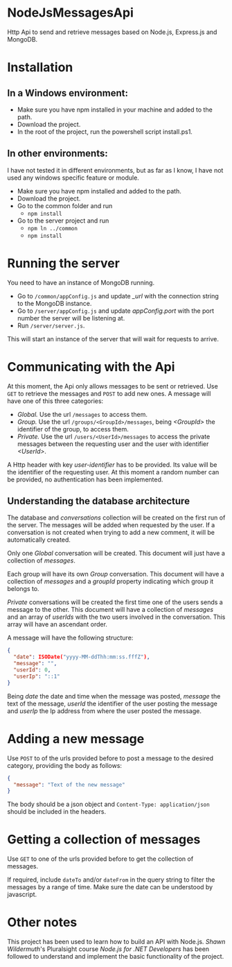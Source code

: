 # NodeJsMessagesApi
Http Api to send and retrieve messages based on Node.js, Express.js and MongoDB.

# Installation
## In a Windows environment:
- Make sure you have npm installed in your machine and added to the path.
- Download the project.
- In the root of the project, run the powershell script install.ps1.

## In other environments:
I have not tested it in different environments, but as far as I know, I have not used any windows specific feature or module.
- Make sure you have npm installed and added to the path.
- Download the project.
- Go to the common folder and run
  - `npm install`
- Go to the server project and run
  - `npm ln ../common`
  - `npm install`

# Running the server
You need to have an instance of MongoDB running.
- Go to `/common/appConfig.js` and update _\_url_ with the connection string to the MongoDB instance.
- Go to `/server/appConfig.js` and update _appConfig.port_ with the port number the server will be listening at.
- Run `/server/server.js`.

This will start an instance of the server that will wait for requests to arrive.

# Communicating with the Api
At this moment, the Api only allows messages to be sent or retrieved. Use `GET` to retrieve the messages and `POST` to add new ones. A message will have one of this three categories:
- *Global.* Use the url `/messages` to access them.
- *Group.* Use the url `/groups/<GroupId>/messages`, being *\<GroupId\>* the identifier of the group, to access them.
- *Private.* Use the url `/users/<UserId>/messages` to access the private messages between the requesting user and the user with identifier *\<UserId\>*.

A Http header with key *user-identifier* has to be provided. Its value will be the identifier of the requesting user. At this moment a random number can be provided, no authentication has been implemented.

## Understanding the database architecture
The database and _conversations_ collection will be created on the first run of the server. The messages will be added when requested by the user. If a conversation is not created when trying to add a new comment, it will be automatically created.

Only one _Global_ conversation will be created. This document will just have a collection of _messages_.

Each group will have its own _Group_ conversation. This document will have a collection of _messages_ and a _groupId_ property indicating which group it belongs to.

_Private_ conversations will be created the first time one of the users sends a message to the other. This document will have a collection of _messages_ and an array of _userIds_ with the two users involved in the conversation. This array will have an ascendant order.

A message will have the following structure:
```json
{
  "date": ISODate("yyyy-MM-ddThh:mm:ss.fffZ"),
  "message": "",
  "userId": 0,
  "userIp": "::1"
}
```

Being _date_ the date and time when the message was posted, _message_ the text of the message, _userId_ the identifier of the user posting the message and _userIp_ the Ip address from where the user posted the message. 

# Adding a new message
Use `POST` to of the urls provided before to post a message to the desired category, providing the body as follows:
```json
{
  "message": "Text of the new message"
}
```

The body should be a json object and `Content-Type: application/json` should be included in the headers.

# Getting a collection of messages
Use `GET` to one of the urls provided before to get the collection of messages.

If required, include `dateTo` and/or `dateFrom` in the query string to filter the messages by a range of time. Make sure the date can be understood by javascript.

# Other notes
This project has been used to learn how to build an API with Node.js. _Shawn Wildermuth_'s Pluralsight course _Node.js for .NET Developers_ has been followed to understand and implement the basic functionality of the project.
